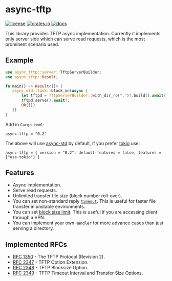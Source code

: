 # async-tftp

[![license][license badge]][license]
[![crates.io][crate badge]][crate]
[![docs][docs badge]][docs]

This library provides TFTP async implementation. Currently it
implements only server side which can serve read requests, which
is the most prominent scenario used.

## Example

```rust
use async_tftp::server::TftpServerBuilder;
use async_tftp::Result;

fn main() -> Result<()> {
   async_std::task::block_on(async {
       let tftpd = TftpServerBuilder::with_dir_ro(".")?.build().await?;
       tftpd.serve().await?;
       Ok(())
   })
}
```

Add in `Cargo.toml`:

```
async-tftp = "0.2"
```

The above will use [async-std] by default, if you prefer [tokio] use:

```
async-tftp = { version = "0.2", default-features = false, features = ["use-tokio"] }
```

## Features

* Async implementation.
* Serve read requests.
* Unlimited transfer file size (block number roll-over).
* You can set non-standard reply [`timeout`]. This is useful for faster
  file transfer in unstable environments.
* You can set [block size limit]. This is useful if you are accessing
  client through a VPN.
* You can implement your own [`Handler`] for more advance cases than
  just serving a directory.

## Implemented RFCs

* [RFC 1350] - The TFTP Protocol (Revision 2).
* [RFC 2347] - TFTP Option Extension.
* [RFC 2348] - TFTP Blocksize Option.
* [RFC 2349] - TFTP Timeout Interval and Transfer Size Options.


[async-std]: https://crates.io/crates/async-std
[tokio]: https://crates.io/crates/tokio
[license]: LICENSE
[license badge]: https://img.shields.io/github/license/oblique/async-tftp-rs
[crate]: https://crates.io/crates/async-tftp
[crate badge]: https://img.shields.io/crates/v/async-tftp
[docs]: https://docs.rs/async-tftp
[docs badge]: https://docs.rs/async-tftp/badge.svg

[`timeout`]: https://docs.rs/async-tftp/latest/async_tftp/server/struct.TftpServerBuilder.html#method.timeout
[block size limit]: https://docs.rs/async-tftp/latest/async_tftp/server/struct.TftpServerBuilder.html#method.block_size_limit
[`Handler`]: https://docs.rs/async-tftp/latest/async_tftp/server/trait.Handler.html

[RFC 1350]: https://tools.ietf.org/html/rfc1350
[RFC 2347]: https://tools.ietf.org/html/rfc2347
[RFC 2348]: https://tools.ietf.org/html/rfc2348
[RFC 2349]: https://tools.ietf.org/html/rfc2349

